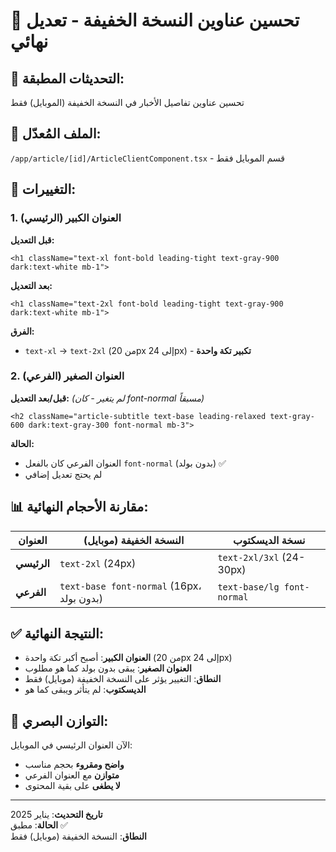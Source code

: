 # 📱 تحسين عناوين النسخة الخفيفة - تعديل نهائي

## 🎯 التحديثات المطبقة:
تحسين عناوين تفاصيل الأخبار في النسخة الخفيفة (الموبايل) فقط

## 📄 الملف المُعدّل:
`/app/article/[id]/ArticleClientComponent.tsx` - قسم الموبايل فقط

## 🔧 التغييرات:

### 1. العنوان الكبير (الرئيسي)
**قبل التعديل:**
```tsx
<h1 className="text-xl font-bold leading-tight text-gray-900 dark:text-white mb-1">
```

**بعد التعديل:**
```tsx
<h1 className="text-2xl font-bold leading-tight text-gray-900 dark:text-white mb-1">
```

**الفرق:**
- `text-xl` → `text-2xl` (من 20px إلى 24px) - **تكبير تكة واحدة**

### 2. العنوان الصغير (الفرعي)
**قبل/بعد التعديل:** *(لم يتغير - كان font-normal مسبقاً)*
```tsx
<h2 className="article-subtitle text-base leading-relaxed text-gray-600 dark:text-gray-300 font-normal mb-3">
```

**الحالة:**
- العنوان الفرعي كان بالفعل `font-normal` (بدون بولد) ✅
- لم يحتج تعديل إضافي

## 📊 مقارنة الأحجام النهائية:

| العنوان | النسخة الخفيفة (موبايل) | نسخة الديسكتوب |
|---------|---------------------|----------------|
| **الرئيسي** | `text-2xl` (24px) | `text-2xl/3xl` (24-30px) |
| **الفرعي** | `text-base font-normal` (16px، بدون بولد) | `text-base/lg font-normal` |

## ✅ النتيجة النهائية:
- **العنوان الكبير**: أصبح أكبر تكة واحدة (من 20px إلى 24px)
- **العنوان الصغير**: يبقى بدون بولد كما هو مطلوب
- **النطاق**: التغيير يؤثر على النسخة الخفيفة (موبايل) فقط
- **الديسكتوب**: لم يتأثر ويبقى كما هو

## 🎨 التوازن البصري:
الآن العنوان الرئيسي في الموبايل:
- **واضح ومقروء** بحجم مناسب
- **متوازن** مع العنوان الفرعي
- **لا يطغى** على بقية المحتوى

---
**تاريخ التحديث**: يناير 2025  
**الحالة**: مطبق ✅  
**النطاق**: النسخة الخفيفة (موبايل) فقط
